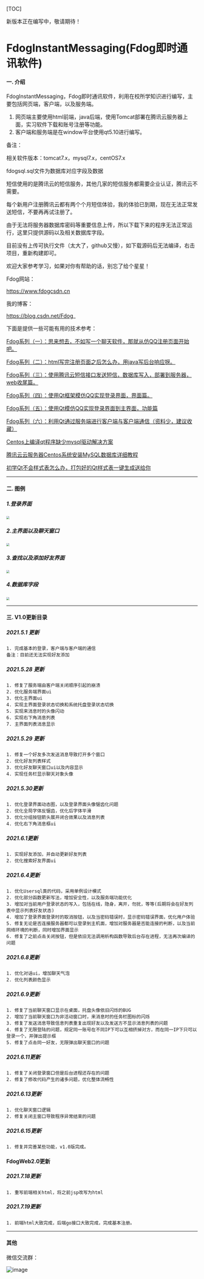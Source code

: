 [TOC]









新版本正在编写中，敬请期待！



# FdogInstantMessaging(Fdog即时通讯软件)

#### 一. 介绍
FdogInstantMessaging，Fdog即时通讯软件，利用在校所学知识进行编写，主要包括网页端，客户端，以及服务端。

1. 网页端主要使用html前端，java后端，使用Tomcat部署在腾讯云服务器上面，实习软件下载和账号注册等功能。
2. 客户端和服务端是在window平台使用qt5.10进行编写。



备注：

相关软件版本：tomcat7.x，mysql7.x，centOS7.x

fdogsql.sql文件为数据库对应字段及数据

短信使用的是腾讯云的短信服务，其他几家的短信服务都需要企业认证，腾讯云不需要。

每个新用户注册腾讯云都有两个个月短信体验，我的体验已到期，现在无法正常发送短信，不要再再试注册了。

由于无法将服务器数据库密码等重要信息上传，所以下载下来的程序无法正常运行，这里只提供源码以及相关数据库字段。

目前没有上传可执行文件（太大了，github又慢），如下载源码后无法编译，右击项目，重新构建即可。

欢迎大家参考学习，如果对你有帮助的话，别忘了给个星星！

Fdog网站：

https://www.fdogcsdn.cn

我的博客：

https://blog.csdn.net/Fdog_ 

下面是提供一些可能有用的技术参考：

[Fdog系列（一）：思来想去，不如写一个聊天软件，那就从仿QQ注册页面开始吧。](https://zxfdog.blog.csdn.net/article/details/115558479)

[Fdog系列（二）：html写完注册页面之后怎么办，用java写后台响应呀。](https://zxfdog.blog.csdn.net/article/details/115601897)

[Fdog系列（三）：使用腾讯云短信接口发送短信，数据库写入，部署到服务器，web收尾篇。](https://zxfdog.blog.csdn.net/article/details/115659789)

[Fdog系列（四）：使用Qt框架模仿QQ实现登录界面，界面篇。](https://blog.csdn.net/Fdog_/article/details/115864249)

[Fdog系列（五）：使用Qt模仿QQ实现登录界面到主界面，功能篇](https://zxfdog.blog.csdn.net/article/details/116308548)

[Fdog系列（六）：利用Qt通过服务端进行客户端与客户端通信（资料少，建议收藏）](https://zxfdog.blog.csdn.net/article/details/116355817)

[Centos上编译qt程序缺少mysql驱动解决方案](https://zxfdog.blog.csdn.net/article/details/117637402)

[腾讯云云服务器Centos系统安装MySQL数据库详细教程](https://zxfdog.blog.csdn.net/article/details/113573491)

[初学Qt不会样式表怎么办，打包好的Qt样式表一键生成送给你](https://zxfdog.blog.csdn.net/article/details/108296647)



---

#### 二. 图例

##### 1.登录界面

<img src="https://img-blog.csdnimg.cn/20210609112805866.png" style="zoom: 50%;" />

##### 2.主界面以及聊天窗口

<img src="https://img-blog.csdnimg.cn/20210609112805707.png" style="zoom:50%;" />

##### 3.查找以及添加好友界面

<img src="https://img-blog.csdnimg.cn/20210609112805629.png" style="zoom:50%;" />

##### 4.数据库字段

<img src="https://img-blog.csdnimg.cn/20210609112805635.png" style="zoom:50%;" />



---

#### 三. V1.0更新目录

##### 2021.5.1 更新
    1. 完成基本的登录，客户端与客户端的通信
    备注：目前还无法实现好友添加



##### 2021.5.28 更新

```
1. 修复了服务端由客户端关闭顺序引起的崩溃
2. 优化服务端界面ui
3. 优化主界面ui
4. 实现主界面登录状态切换和系统托盘登录状态切换
5. 实现来消息时的头像闪动
6. 实现右下角消息列表
7. 主界面列表消息显示
```



##### 2021.5.29 更新

```
1. 修复一个好友多次发送消息导致打开多个窗口
2. 优化好友列表样式
3. 优化好友聊天窗口ui以及内容显示
4. 实现任务栏显示聊天对象头像
```



##### 2021.5.30更新

```
1. 优化登录界面动态图，以及登录界面头像锯齿化问题
2. 优化全局字体反锯齿，优化后字体平滑
3. 优化分组按钮箭头展开闭合效果以及消息列表
4. 优化右下角消息框ui
```



##### 2021.6.1更新

```
1. 实现好友添加，并自动更新好友列表
2. 优化搜索好友界面ui
```





##### 2021.6.4更新

```
1. 优化Usersql类的代码，采用单例设计模式
2. 优化部分函数更新写法，增加安全性，以及服务端功能优化
3. 增加对当前用户登录状态的写入，包括在线，隐身，离开，勿扰，等等(后期将会在好友列表中显示列表好友状态)
4. 增加了登录界面登录时的取消按钮，以及当密码错误时，显示密码错误界面，优化用户体验
5. 修复无论是否连接服务器都可以登录到主机面，增加对服务器是否能连接的判断，以及当前网络环境的判断，同时增加界面显示
6. 修复了之前点击关闭按钮，但是依旧无法调用析构函数导致后台存在进程，无法再次编译的问题
```



##### 2021.6.8更新

```
1. 优化对话ui，增加聊天气泡
2. 优化列表颜色显示
```



##### 2021.6.9更新

```
1. 修复了当前聊天窗口显示在桌面，托盘头像依旧闪烁的BUG
2. 增加了当前聊天窗口为非活动窗口时，来消息时的任务栏图标的闪烁
3. 修复了发送消息导致信息列表重复出现好友以及发送方不显示消息列表的问题
4. 修复了无限登陆的问题，规定同一账号在不同IP下可以互相挤掉对方，而在同一IP下只可以登录一个，并弹出提示框
5. 修复了点击同一好友，无限弹出聊天窗口的问题
```





##### 2021.6.11更新

```
1. 修复了关闭登录窗口但是后台进程还存在的问题
2. 修复了修改代码产生的诸多问题，优化整体流畅性
```



##### 2021.6.13更新

```
1. 优化聊天窗口逻辑
2. 修复关闭主窗口导致程序异常结束的问题
```



##### 2021.6.15更新

```
1. 修复并完善某些功能，v1.0版完成。
```



#### FdogWeb2.0更新

##### 2021.7.18更新



```
1. 重写前端相关html，将之前jsp改写为html
```



##### 2021.7.19更新

```
1. 前端html大致完成，后端go接口大致完成，完成基本注册。
```

















---

#### 其他

微信交流群：

![image](https://user-images.githubusercontent.com/59921436/116808595-3f322280-ab6c-11eb-84d3-055fa639930d.png)


